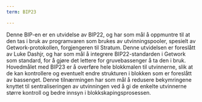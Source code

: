 ```yaml
---
term: BIP23

---
```

Denne BIP-en er en utvidelse av BIP22, og har som mål å oppmuntre til at den tas i bruk av programvaren som brukes av utvinningspooler, spesielt av Getwork-protokollen, forgjengeren til Stratum. Denne utvidelsen er foreslått av Luke Dashjr, og har som mål å integrere BIP22-standarden i Getwork som standard, for å gjøre det lettere for gruvebassenger å ta den i bruk. Hovedmålet med BIP23 er å overføre hele blokkmalen til utvinnerne, slik at de kan kontrollere og eventuelt endre strukturen i blokken som er foreslått av bassenget. Denne tilnærmingen har som mål å redusere bekymringene knyttet til sentraliseringen av utvinningen ved å gi de enkelte utvinnerne større kontroll og bedre innsyn i blokkskapingsprosessen.